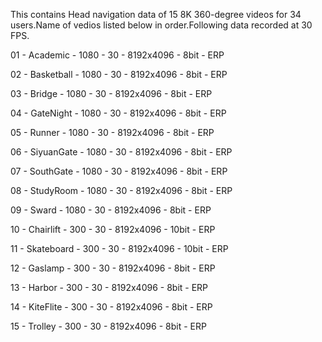 This contains Head navigation data of 15 8K 360-degree videos for 34 users.Name of vedios listed below in order.Following data recorded at 30 FPS.

01 - Academic	- 1080		- 30	- 8192x4096	- 8bit	- ERP

02 - Basketball	- 1080		- 30	- 8192x4096	- 8bit	- ERP

03 - Bridge	- 1080		- 30	- 8192x4096	- 8bit	- ERP

04 - GateNight	- 1080		- 30	- 8192x4096	- 8bit	- ERP

05 - Runner	- 1080		- 30	- 8192x4096	- 8bit	- ERP

06 - SiyuanGate	- 1080		- 30	- 8192x4096	- 8bit	- ERP

07 - SouthGate	- 1080		- 30	- 8192x4096	- 8bit	- ERP

08 - StudyRoom	- 1080		- 30	- 8192x4096	- 8bit	- ERP

09 - Sward	- 1080		- 30	- 8192x4096	- 8bit	- ERP

10 - Chairlift	- 300		- 30	- 8192x4096	- 10bit	- ERP

11 - Skateboard - 300		- 30	- 8192x4096	- 10bit	- ERP

12 - Gaslamp	- 300		- 30	- 8192x4096	- 8bit	- ERP

13 - Harbor	- 300		- 30	- 8192x4096	- 8bit	- ERP

14 - KiteFlite	- 300		- 30	- 8192x4096	- 8bit	- ERP

15 - Trolley	- 300		- 30	- 8192x4096	- 8bit	- ERP
